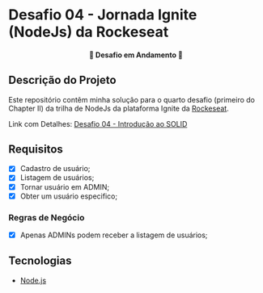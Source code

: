 # Desafio 04 - Jornada Ignite (NodeJs) da Rockeseat

<h4 align="center"> 
	🚧  Desafio em Andamento  🚧
</h4>

## Descrição do Projeto
Este repositório contêm minha solução para o quarto desafio (primeiro do Chapter II) da trilha de NodeJs da plataforma Ignite da [Rockeseat](https://www.rocketseat.com.br/).

Link com Detalhes: [Desafio 04 - Introdução ao SOLID](https://www.notion.so/Desafio-01-Introdu-o-ao-SOLID-3b9be286fac0482ca3b275473ddd2d72)


## Requisitos
- [x] Cadastro de usuário;
- [x] Listagem de usuários;
- [x] Tornar usuário em ADMIN;
- [x] Obter um usuário especifico;

### Regras de Negócio
- [x] Apenas ADMINs podem receber a listagem de usuários;

## Tecnologias
- [Node.js](https://nodejs.org/)